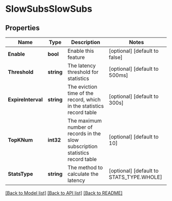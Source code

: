 # SlowSubsSlowSubs

## Properties
Name | Type | Description | Notes
------------ | ------------- | ------------- | -------------
**Enable** | **bool** | Enable this feature | [optional] [default to false]
**Threshold** | **string** | The latency threshold for statistics | [optional] [default to 500ms]
**ExpireInterval** | **string** | The eviction time of the record, which in the statistics record table | [optional] [default to 300s]
**TopKNum** | **int32** | The maximum number of records in the slow subscription statistics record table | [optional] [default to 10]
**StatsType** | **string** | The method to calculate the latency | [optional] [default to STATS_TYPE.WHOLE]

[[Back to Model list]](../README.md#documentation-for-models) [[Back to API list]](../README.md#documentation-for-api-endpoints) [[Back to README]](../README.md)

